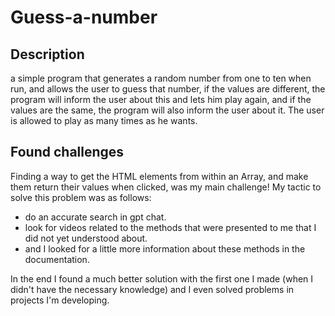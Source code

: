 # Guess-a-number

## Description

 a simple program that generates a random number from one to ten when run, and allows the user to guess that number, if the values are different, the program will inform the user about this and lets him play again, and if the values are the same, the program will also inform the user about it. The user is allowed to play as many times as he wants.

 ## Found challenges

  Finding a way to get the HTML elements from within an Array, and make them return their values when clicked, was my main challenge! My tactic to solve this problem was as follows: 
  - do an accurate search in gpt chat.
  - look for videos related to the methods that were presented to me that I did not yet understood about.
  - and I looked for a little more information about these methods in the documentation.

 In the end I found a much better solution with the first one I made (when I didn't have the necessary knowledge) and I even solved problems in projects I'm developing.
